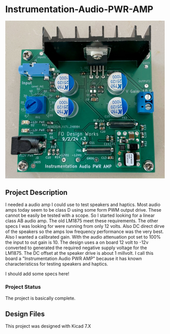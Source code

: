 # Instrumentation-Audio-PWR-AMP

![Robot_Front](https://github.com/jerryok826/Instrumentation-Audio-PWR-AMP/blob/main/Pictures/audio_pwr_amp_r3.jpeg)

## Project Description
I needed a audio amp I could use to test speakers and haptics. Most audio amps today seem to be class D using some form PWM output drive. These cannot be easily be tested with a scope. So I started looking for a linear class AB audio amp. The old LM1875 meet these requirements. The other specs I was looking for were running from only 12 volts. Also DC direct dirve of the speakers so the amps low frequency performance was the very best.  Also I wanted a calibrated gain. With the audio attenuation pot set to 100% the input to out gain is 10. The design uses a on board 12 volt to -12v converted to generated the required negative supply voltage for the LM1875. The DC offset at the speaker drive is about 1 millvolt. I call this board a "Instrumentation Audio PWR AMP" because it has known characteristicss for testing speakers and haptics.

I should add some specs here!

### Project Status
The project is basically complete.

## Design Files
This project was designed with Kicad 7.X
